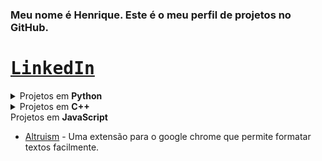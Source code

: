 
<div align="left">
    
### Meu nome é Henrique. Este é o meu perfil de projetos no GitHub.
    
# <kbd>[LinkedIn](https://www.linkedin.com/in/henrique-reinaldi-4aa720364/)</kbd>
</div>
<details>
<summary>Projetos em <b>Python</b></summary>
    
* [Command](https://github.com/HenriqueFReinaldi/command) - Uma linguagem de programação.
* [Skendel](https://github.com/HenriqueFReinaldi/skendel) - Um analisador de textos.
* [Executer](https://github.com/HenriqueFReinaldi/executer) - Um corretor de problemas de programação.
  
</details>
<details>
<summary>Projetos em <b>C++</b></summary>

* [Altruism](https://github.com/HenriqueFReinaldi/altruism) - Um programa para esconder código dentro de arte ASCII.
</details>

<summary>Projetos em <b>JavaScript</b></summary>

* [Altruism](https://github.com/HenriqueFReinaldi/formatador) - Uma extensão para o google chrome que permite formatar textos facilmente.
</details>
